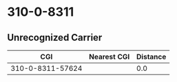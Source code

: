 # 310-0-8311
## Unrecognized Carrier


| CGI | Nearest CGI | Distance |
|-----|-------------|----------|
| 310-0-8311-57624 |  | 0.0 |
